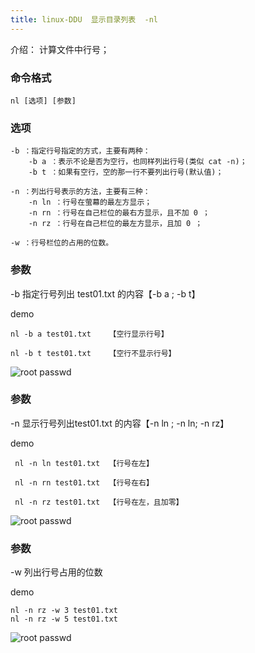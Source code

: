```yaml
---
title: linux-DDU  显示目录列表  -nl
---
```

介绍： 计算文件中行号；

### 命令格式

```
nl [选项] [参数]
```

### 选项

```
-b ：指定行号指定的方式，主要有两种：
    -b a ：表示不论是否为空行，也同样列出行号(类似 cat -n)；
    -b t ：如果有空行，空的那一行不要列出行号(默认值)；

-n ：列出行号表示的方法，主要有三种：
    -n ln ：行号在萤幕的最左方显示；
    -n rn ：行号在自己栏位的最右方显示，且不加 0 ；
    -n rz ：行号在自己栏位的最左方显示，且加 0 ；

-w ：行号栏位的占用的位数。
```

### 参数

-b 指定行号列出 test01.txt 的内容【-b a ;     -b t】

demo

```
nl -b a test01.txt    【空行显示行号】

nl -b t test01.txt    【空行不显示行号】
```

![root passwd](/img/ubuntu/linux_command/linux_nl/nl_b.png "-b 指定行号")

### 参数

-n  显示行号列出test01.txt 的内容【-n ln ;  -n ln; -n rz】

demo

```
 nl -n ln test01.txt  【行号在左】
 
 nl -n rn test01.txt  【行号在右】
 
 nl -n rz test01.txt  【行号在左，且加零】
```

![root passwd](/img/ubuntu/linux_command/linux_nl/nl_n.png "-n 显示行号")

### 参数

-w  列出行号占用的位数

demo

```
nl -n rz -w 3 test01.txt
nl -n rz -w 5 test01.txt
```

![root passwd](/img/ubuntu/linux_command/linux_nl/nl_w.png "-w 列出行号占用位数")


























